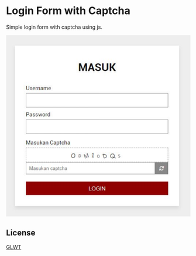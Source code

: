 # Login Form with Captcha
Simple login form with captcha using js.

![login form](https://github.com/farhanpermana/login-form-with-captcha/blob/main/Capture.JPG?raw=true)
## License
[GLWT](https://github.com/farhanpermana/login-form-with-captcha/blob/main/LICENSE.md)